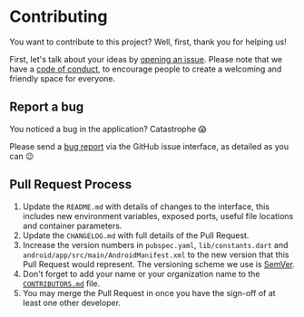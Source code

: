 # Contributing

You want to contribute to this project? Well, first, thank you for helping us!

First, let's talk about your ideas by [opening an issue][tide-issue-choose]. Please note that we
have a [code of conduct][code-of-conduct], to encourage people to create a welcoming and friendly
space for everyone.

## Report a bug

You noticed a bug in the application? Catastrophe :scream:

Please send a [bug report][tide-issue-bug] via the GitHub issue interface, as detailed as you can :wink: 

## Pull Request Process

1. Update the `README.md` with details of changes to the interface, this includes new environment 
   variables, exposed ports, useful file locations and container parameters.
2. Update the `CHANGELOG.md` with full details of the Pull Request.
3. Increase the version numbers in `pubspec.yaml`, `lib/constants.dart` and
   `android/app/src/main/AndroidManifest.xml` to the new version that this Pull Request would
   represent. The versioning scheme we use is [SemVer](http://semver.org/).
4. Don't forget to add your name or your organization name to the [`CONTRIBUTORS.md`][contributors]
   file.
5. You may merge the Pull Request in once you have the sign-off of at least one other developer.

[tide-issue-choose]: https://github.com/Cynnexis/tide/issues/new/choose
[tide-issue-bug]: https://github.com/Cynnexis/tide/issues/new?assignees=&labels=&template=bug-report.md&title=
[code-of-conduct]: CODE_OF_CONDUCT.md
[contributors]: CONTRIBUTORS.md

